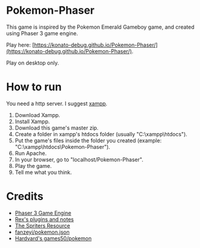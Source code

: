 # Pokemon-Phaser
This game is inspired by the Pokemon Emerald Gameboy game, and created using Phaser 3 game engine.

Play here: [https://konato-debug.github.io/Pokemon-Phaser/](https://konato-debug.github.io/Pokemon-Phaser/).

Play on desktop only.

# How to run
You need a http server.
I suggest [xampp](https://www.apachefriends.org/download.html).

1. Download Xampp.
2. Install Xampp.
3. Download this game's master zip.
4. Create a folder in xampp's htdocs folder (usually "C:\xampp\htdocs").
5. Put the game's files inside the folder you created (example: "C:\xampp\htdocs\Pokemon-Phaser").
6. Run Apache.
7. In your browser, go to "localhost/Pokemon-Phaser".
8. Play the game.
9. Tell me what you think.

# Credits
- [Phaser 3 Game Engine](https://phaser.io/)
- [Rex's plugins and notes](https://github.com/rexrainbow/phaser3-rex-notes)
- [The Spriters Resource](https://www.spriters-resource.com/game_boy_advance/pokemonemerald/)
- [fanzeyi/pokemon.json](https://github.com/fanzeyi/pokemon.json)
- [Hardvard's games50/pokemon](https://github.com/games50/pokemon)

